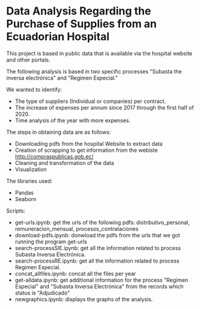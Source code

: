 # Data Analysis Regarding the Purchase of Supplies from an Ecuadorian Hospital

This project is based in public data that is available via the hospital website and other portals.

The following analysis is based in two specific processes "Subasta the inversa electrónica" and "Regimen Especial."

We wanted to identify:
 - The type of suppliers (Individual or companies) per contract.
 - The increase of expenses per annum since 2017 through the first half of 2020.
 - Time analysis of the year with more expenses.
 
The steps in obtaining data are as follows:
 - Downloading pdfs from the hospital Website to extract data
 - Creation of scrapping to get information from the webiste http://compraspublicas.gob.ec/
 - Cleaning and transformation of the data
 - Visualization
 

The libraries used:
 - Pandas
 - Seaborn
 
 Scripts:
 - get-urls.ipynb: get the urls of the following pdfs: distributivo_personal, remuneracion_mensual, procesos_contrataciones
 - download-pdfs.ipynb: donwload the pdfs from the urls that we got running the program get-urls 
 - search-processSIE.ipynb: get all the information related to process Subasta Inversa Electrónica.
 - search-processRE.ipynb: get all the information related to process Regimen Especial.
 - concat_allfiles.ipynb: concat all the files per year 
 - get-alldata.ipynb: get additional information for the process "Regimen Especial" and "Subasta Inversa Electrónica" from the records which status is "Adjudicado" 
 - newgraphics.ipynb: displays the graphs of the analysis.
 
